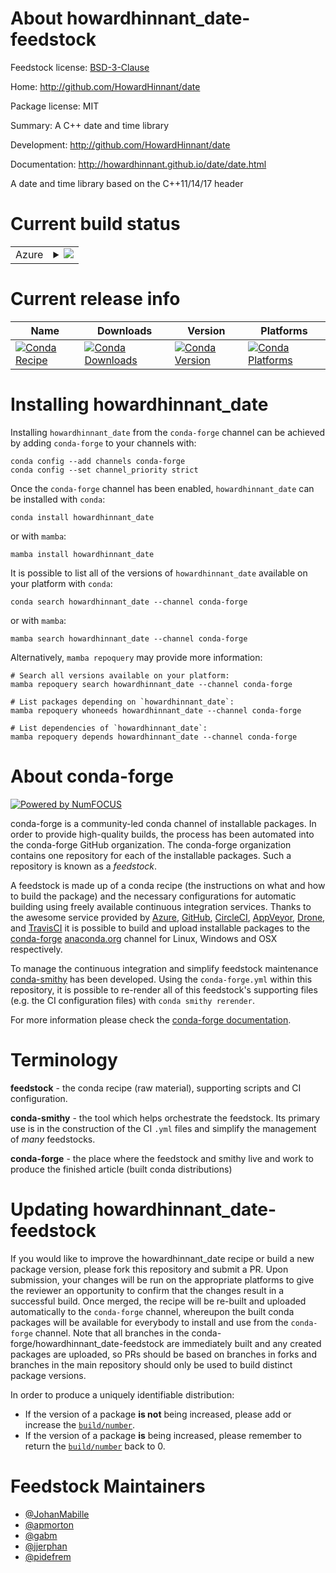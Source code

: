 About howardhinnant_date-feedstock
==================================

Feedstock license: [BSD-3-Clause](https://github.com/conda-forge/howardhinnant_date-feedstock/blob/main/LICENSE.txt)

Home: http://github.com/HowardHinnant/date

Package license: MIT

Summary: A C++ date and time library

Development: http://github.com/HowardHinnant/date

Documentation: http://howardhinnant.github.io/date/date.html

A date and time library based on the C++11/14/17 <chrono> header

Current build status
====================


<table>
    
  <tr>
    <td>Azure</td>
    <td>
      <details>
        <summary>
          <a href="https://dev.azure.com/conda-forge/feedstock-builds/_build/latest?definitionId=7855&branchName=main">
            <img src="https://dev.azure.com/conda-forge/feedstock-builds/_apis/build/status/howardhinnant_date-feedstock?branchName=main">
          </a>
        </summary>
        <table>
          <thead><tr><th>Variant</th><th>Status</th></tr></thead>
          <tbody><tr>
              <td>linux_64</td>
              <td>
                <a href="https://dev.azure.com/conda-forge/feedstock-builds/_build/latest?definitionId=7855&branchName=main">
                  <img src="https://dev.azure.com/conda-forge/feedstock-builds/_apis/build/status/howardhinnant_date-feedstock?branchName=main&jobName=linux&configuration=linux%20linux_64_" alt="variant">
                </a>
              </td>
            </tr><tr>
              <td>linux_aarch64</td>
              <td>
                <a href="https://dev.azure.com/conda-forge/feedstock-builds/_build/latest?definitionId=7855&branchName=main">
                  <img src="https://dev.azure.com/conda-forge/feedstock-builds/_apis/build/status/howardhinnant_date-feedstock?branchName=main&jobName=linux&configuration=linux%20linux_aarch64_" alt="variant">
                </a>
              </td>
            </tr><tr>
              <td>linux_ppc64le</td>
              <td>
                <a href="https://dev.azure.com/conda-forge/feedstock-builds/_build/latest?definitionId=7855&branchName=main">
                  <img src="https://dev.azure.com/conda-forge/feedstock-builds/_apis/build/status/howardhinnant_date-feedstock?branchName=main&jobName=linux&configuration=linux%20linux_ppc64le_" alt="variant">
                </a>
              </td>
            </tr><tr>
              <td>osx_64</td>
              <td>
                <a href="https://dev.azure.com/conda-forge/feedstock-builds/_build/latest?definitionId=7855&branchName=main">
                  <img src="https://dev.azure.com/conda-forge/feedstock-builds/_apis/build/status/howardhinnant_date-feedstock?branchName=main&jobName=osx&configuration=osx%20osx_64_" alt="variant">
                </a>
              </td>
            </tr><tr>
              <td>osx_arm64</td>
              <td>
                <a href="https://dev.azure.com/conda-forge/feedstock-builds/_build/latest?definitionId=7855&branchName=main">
                  <img src="https://dev.azure.com/conda-forge/feedstock-builds/_apis/build/status/howardhinnant_date-feedstock?branchName=main&jobName=osx&configuration=osx%20osx_arm64_" alt="variant">
                </a>
              </td>
            </tr><tr>
              <td>win_64</td>
              <td>
                <a href="https://dev.azure.com/conda-forge/feedstock-builds/_build/latest?definitionId=7855&branchName=main">
                  <img src="https://dev.azure.com/conda-forge/feedstock-builds/_apis/build/status/howardhinnant_date-feedstock?branchName=main&jobName=win&configuration=win%20win_64_" alt="variant">
                </a>
              </td>
            </tr>
          </tbody>
        </table>
      </details>
    </td>
  </tr>
</table>

Current release info
====================

| Name | Downloads | Version | Platforms |
| --- | --- | --- | --- |
| [![Conda Recipe](https://img.shields.io/badge/recipe-howardhinnant_date-green.svg)](https://anaconda.org/conda-forge/howardhinnant_date) | [![Conda Downloads](https://img.shields.io/conda/dn/conda-forge/howardhinnant_date.svg)](https://anaconda.org/conda-forge/howardhinnant_date) | [![Conda Version](https://img.shields.io/conda/vn/conda-forge/howardhinnant_date.svg)](https://anaconda.org/conda-forge/howardhinnant_date) | [![Conda Platforms](https://img.shields.io/conda/pn/conda-forge/howardhinnant_date.svg)](https://anaconda.org/conda-forge/howardhinnant_date) |

Installing howardhinnant_date
=============================

Installing `howardhinnant_date` from the `conda-forge` channel can be achieved by adding `conda-forge` to your channels with:

```
conda config --add channels conda-forge
conda config --set channel_priority strict
```

Once the `conda-forge` channel has been enabled, `howardhinnant_date` can be installed with `conda`:

```
conda install howardhinnant_date
```

or with `mamba`:

```
mamba install howardhinnant_date
```

It is possible to list all of the versions of `howardhinnant_date` available on your platform with `conda`:

```
conda search howardhinnant_date --channel conda-forge
```

or with `mamba`:

```
mamba search howardhinnant_date --channel conda-forge
```

Alternatively, `mamba repoquery` may provide more information:

```
# Search all versions available on your platform:
mamba repoquery search howardhinnant_date --channel conda-forge

# List packages depending on `howardhinnant_date`:
mamba repoquery whoneeds howardhinnant_date --channel conda-forge

# List dependencies of `howardhinnant_date`:
mamba repoquery depends howardhinnant_date --channel conda-forge
```


About conda-forge
=================

[![Powered by
NumFOCUS](https://img.shields.io/badge/powered%20by-NumFOCUS-orange.svg?style=flat&colorA=E1523D&colorB=007D8A)](https://numfocus.org)

conda-forge is a community-led conda channel of installable packages.
In order to provide high-quality builds, the process has been automated into the
conda-forge GitHub organization. The conda-forge organization contains one repository
for each of the installable packages. Such a repository is known as a *feedstock*.

A feedstock is made up of a conda recipe (the instructions on what and how to build
the package) and the necessary configurations for automatic building using freely
available continuous integration services. Thanks to the awesome service provided by
[Azure](https://azure.microsoft.com/en-us/services/devops/), [GitHub](https://github.com/),
[CircleCI](https://circleci.com/), [AppVeyor](https://www.appveyor.com/),
[Drone](https://cloud.drone.io/welcome), and [TravisCI](https://travis-ci.com/)
it is possible to build and upload installable packages to the
[conda-forge](https://anaconda.org/conda-forge) [anaconda.org](https://anaconda.org/)
channel for Linux, Windows and OSX respectively.

To manage the continuous integration and simplify feedstock maintenance
[conda-smithy](https://github.com/conda-forge/conda-smithy) has been developed.
Using the ``conda-forge.yml`` within this repository, it is possible to re-render all of
this feedstock's supporting files (e.g. the CI configuration files) with ``conda smithy rerender``.

For more information please check the [conda-forge documentation](https://conda-forge.org/docs/).

Terminology
===========

**feedstock** - the conda recipe (raw material), supporting scripts and CI configuration.

**conda-smithy** - the tool which helps orchestrate the feedstock.
                   Its primary use is in the construction of the CI ``.yml`` files
                   and simplify the management of *many* feedstocks.

**conda-forge** - the place where the feedstock and smithy live and work to
                  produce the finished article (built conda distributions)


Updating howardhinnant_date-feedstock
=====================================

If you would like to improve the howardhinnant_date recipe or build a new
package version, please fork this repository and submit a PR. Upon submission,
your changes will be run on the appropriate platforms to give the reviewer an
opportunity to confirm that the changes result in a successful build. Once
merged, the recipe will be re-built and uploaded automatically to the
`conda-forge` channel, whereupon the built conda packages will be available for
everybody to install and use from the `conda-forge` channel.
Note that all branches in the conda-forge/howardhinnant_date-feedstock are
immediately built and any created packages are uploaded, so PRs should be based
on branches in forks and branches in the main repository should only be used to
build distinct package versions.

In order to produce a uniquely identifiable distribution:
 * If the version of a package **is not** being increased, please add or increase
   the [``build/number``](https://docs.conda.io/projects/conda-build/en/latest/resources/define-metadata.html#build-number-and-string).
 * If the version of a package **is** being increased, please remember to return
   the [``build/number``](https://docs.conda.io/projects/conda-build/en/latest/resources/define-metadata.html#build-number-and-string)
   back to 0.

Feedstock Maintainers
=====================

* [@JohanMabille](https://github.com/JohanMabille/)
* [@apmorton](https://github.com/apmorton/)
* [@gabm](https://github.com/gabm/)
* [@jjerphan](https://github.com/jjerphan/)
* [@pidefrem](https://github.com/pidefrem/)

